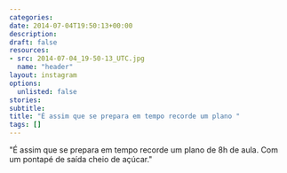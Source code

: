 ```yaml
---
categories:
date: 2014-07-04T19:50:13+00:00
description:
draft: false
resources:
- src: 2014-07-04_19-50-13_UTC.jpg
  name: "header"
layout: instagram
options:
  unlisted: false
stories:
subtitle:
title: "É assim que se prepara em tempo recorde um plano "
tags: []
---
```


"É assim que se prepara em tempo recorde um plano de 8h de aula. Com um pontapé de saída cheio de açúcar."
